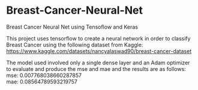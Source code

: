 # Breast-Cancer-Neural-Net
Breast Cancer Neural Net using Tensoflow and Keras

This project uses tensorflow to create a neural network in order to classify Breast Cancer using the following dataset from Kaggle:
https://www.kaggle.com/datasets/nancyalaswad90/breast-cancer-dataset

The model used involved only a single dense layer and an Adam optimizer to evaluate and produce the mse and mae and the results are as follows:
mse: 0.007768038660287857  
mae: 0.08564789593219757

